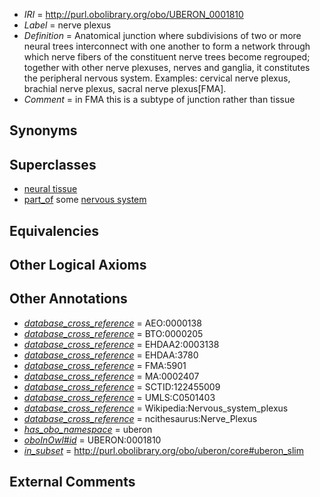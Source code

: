  * *IRI* = http://purl.obolibrary.org/obo/UBERON_0001810
 * *Label* = nerve plexus
 * *Definition* = Anatomical junction where subdivisions of two or more neural trees interconnect with one another to form a network through which nerve fibers of the constituent nerve trees become regrouped; together with other nerve plexuses, nerves and ganglia, it constitutes the peripheral nervous system. Examples: cervical nerve plexus, brachial nerve plexus, sacral nerve plexus[FMA].
 * *Comment* = in FMA this is a subtype of junction rather than tissue

## Synonyms


## Superclasses

 * [neural tissue](../../UBERON/14/UBERON_0003714.md)
 * [part_of](../../BFO/50/BFO_0000050.md) some [nervous system](../../UBERON/16/UBERON_0001016.md)

## Equivalencies


## Other Logical Axioms


## Other Annotations

 * *[database_cross_reference](../../ef/oboInOwl#hasDbXref.md)* = AEO:0000138
 * *[database_cross_reference](../../ef/oboInOwl#hasDbXref.md)* = BTO:0000205
 * *[database_cross_reference](../../ef/oboInOwl#hasDbXref.md)* = EHDAA2:0003138
 * *[database_cross_reference](../../ef/oboInOwl#hasDbXref.md)* = EHDAA:3780
 * *[database_cross_reference](../../ef/oboInOwl#hasDbXref.md)* = FMA:5901
 * *[database_cross_reference](../../ef/oboInOwl#hasDbXref.md)* = MA:0002407
 * *[database_cross_reference](../../ef/oboInOwl#hasDbXref.md)* = SCTID:122455009
 * *[database_cross_reference](../../ef/oboInOwl#hasDbXref.md)* = UMLS:C0501403
 * *[database_cross_reference](../../ef/oboInOwl#hasDbXref.md)* = Wikipedia:Nervous_system_plexus
 * *[database_cross_reference](../../ef/oboInOwl#hasDbXref.md)* = ncithesaurus:Nerve_Plexus
 * *[has_obo_namespace](../../ce/oboInOwl#hasOBONamespace.md)* = uberon
 * *[oboInOwl#id](../../id/oboInOwl#id.md)* = UBERON:0001810
 * *[in_subset](../../et/oboInOwl#inSubset.md)* = http://purl.obolibrary.org/obo/uberon/core#uberon_slim

## External Comments

